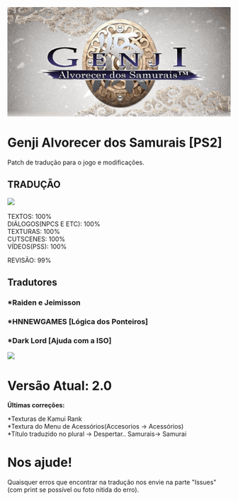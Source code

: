 ![](/image/icon.png)
# Genji Alvorecer dos Samurais [PS2]
Patch de tradução para o jogo e modificações.

## TRADUÇÃO

![](genji_br_capa.jpg)

TEXTOS: 100% <br/>
DIÁLOGOS(NPCS E ETC): 100% <br/>
TEXTURAS: 100% <br/>
CUTSCENES: 100% <br/>
VÍDEOS(PSS): 100% <br/>

REVISÃO: 99% <br/>


## Tradutores

### *Raiden e Jeimisson<br/>
### *HNNEWGAMES [Lógica dos Ponteiros]<br/>
### *Dark Lord [Ajuda com a ISO]<br/>

![](/image/Parceria.png)


# Versão Atual: 2.0

**Últimas correções:**

*Texturas de Kamui Rank<br/>
*Textura do Menu de Acessórios(Accesorios -> Acessórios)<br/>
*Título traduzido no plural -> Despertar.. Samurais-> Samurai<br/>

# Nos ajude!

Quaisquer erros que encontrar na tradução nos envie na parte "Issues" (com print se possível ou foto nítida do erro).
